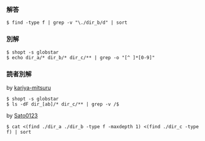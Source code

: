 ### 解答
```
$ find -type f | grep -v "\./dir_b/d" | sort
```
### 別解
```
$ shopt -s globstar
$ echo dir_a/* dir_b/* dir_c/** | grep -o "[^ ]*[0-9]"
```

 ### 読者別解

 by [kariya-mitsuru](https://github.com/kariya-mitsuru)

```
$ shopt -s globstar
$ ls -dF dir_[ab]/* dir_c/** | grep -v /$
```

 by [Sato0123](https://github.com/Sato0123)

```
$ cat <(find ./dir_a ./dir_b -type f -maxdepth 1) <(find ./dir_c -type f) | sort
```
